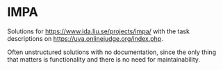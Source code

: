 # IMPA

Solutions for <https://www.ida.liu.se/projects/impa/> with the task descriptions on <https://uva.onlinejudge.org/index.php>.

Often unstructured solutions with no documentation, since the only thing that matters is functionality and there is no need for maintainability.